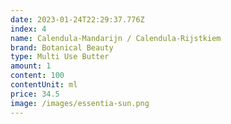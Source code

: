 ```yaml
---
date: 2023-01-24T22:29:37.776Z
index: 4
name: Calendula-Mandarijn / Calendula-Rijstkiem
brand: Botanical Beauty
type: Multi Use Butter
amount: 1
content: 100
contentUnit: ml
price: 34.5
image: /images/essentia-sun.png
---
```

